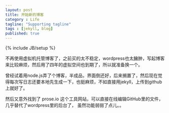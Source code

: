 ```yaml
---
layout: post
title: 开始新的博客
category : Life
tagline: "Supporting tagline"
tags : [jekyll, blog]
published: true
---
```


{% include JB/setup %}

不再使用虚拟机托管博客了，之前买的太不稳定，wordpress也太臃肿，写起博客来比较麻烦，然后用了四年的虚拟空间也到期了，所以就准备换一个。


曾经试着用node.js弄了个博客，半成品，界面倒还好，后来搁置了，然后现在觉得每次写日志还要本地先生成一下，也挺麻烦，不如直接用jekyll，上传到github上就好了。


然后又意外找到了 prose.io 这个工具网站，可以直接在线编辑GitHub里的文件，几乎替代了wordpress里的后台了， 虽然功能弱弱了点儿。。